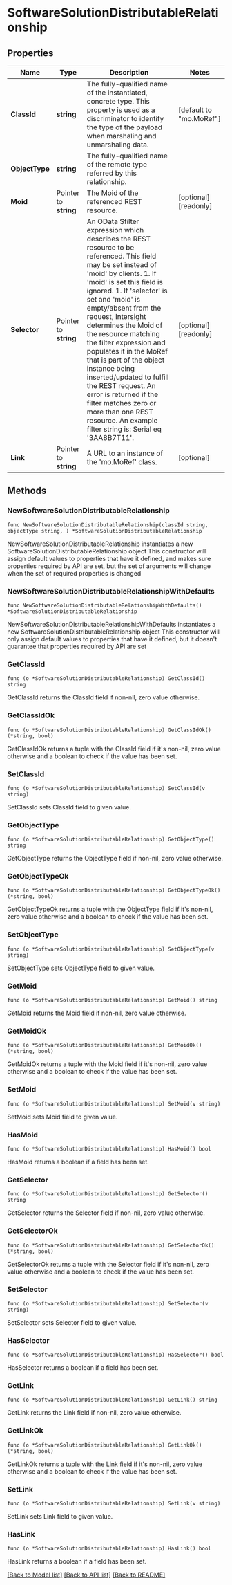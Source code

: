 # SoftwareSolutionDistributableRelationship

## Properties

Name | Type | Description | Notes
------------ | ------------- | ------------- | -------------
**ClassId** | **string** | The fully-qualified name of the instantiated, concrete type. This property is used as a discriminator to identify the type of the payload when marshaling and unmarshaling data. | [default to "mo.MoRef"]
**ObjectType** | **string** | The fully-qualified name of the remote type referred by this relationship. | 
**Moid** | Pointer to **string** | The Moid of the referenced REST resource. | [optional] [readonly] 
**Selector** | Pointer to **string** | An OData $filter expression which describes the REST resource to be referenced. This field may be set instead of &#39;moid&#39; by clients. 1. If &#39;moid&#39; is set this field is ignored. 1. If &#39;selector&#39; is set and &#39;moid&#39; is empty/absent from the request, Intersight determines the Moid of the resource matching the filter expression and populates it in the MoRef that is part of the object instance being inserted/updated to fulfill the REST request. An error is returned if the filter matches zero or more than one REST resource. An example filter string is: Serial eq &#39;3AA8B7T11&#39;. | [optional] [readonly] 
**Link** | Pointer to **string** | A URL to an instance of the &#39;mo.MoRef&#39; class. | [optional] 

## Methods

### NewSoftwareSolutionDistributableRelationship

`func NewSoftwareSolutionDistributableRelationship(classId string, objectType string, ) *SoftwareSolutionDistributableRelationship`

NewSoftwareSolutionDistributableRelationship instantiates a new SoftwareSolutionDistributableRelationship object
This constructor will assign default values to properties that have it defined,
and makes sure properties required by API are set, but the set of arguments
will change when the set of required properties is changed

### NewSoftwareSolutionDistributableRelationshipWithDefaults

`func NewSoftwareSolutionDistributableRelationshipWithDefaults() *SoftwareSolutionDistributableRelationship`

NewSoftwareSolutionDistributableRelationshipWithDefaults instantiates a new SoftwareSolutionDistributableRelationship object
This constructor will only assign default values to properties that have it defined,
but it doesn't guarantee that properties required by API are set

### GetClassId

`func (o *SoftwareSolutionDistributableRelationship) GetClassId() string`

GetClassId returns the ClassId field if non-nil, zero value otherwise.

### GetClassIdOk

`func (o *SoftwareSolutionDistributableRelationship) GetClassIdOk() (*string, bool)`

GetClassIdOk returns a tuple with the ClassId field if it's non-nil, zero value otherwise
and a boolean to check if the value has been set.

### SetClassId

`func (o *SoftwareSolutionDistributableRelationship) SetClassId(v string)`

SetClassId sets ClassId field to given value.


### GetObjectType

`func (o *SoftwareSolutionDistributableRelationship) GetObjectType() string`

GetObjectType returns the ObjectType field if non-nil, zero value otherwise.

### GetObjectTypeOk

`func (o *SoftwareSolutionDistributableRelationship) GetObjectTypeOk() (*string, bool)`

GetObjectTypeOk returns a tuple with the ObjectType field if it's non-nil, zero value otherwise
and a boolean to check if the value has been set.

### SetObjectType

`func (o *SoftwareSolutionDistributableRelationship) SetObjectType(v string)`

SetObjectType sets ObjectType field to given value.


### GetMoid

`func (o *SoftwareSolutionDistributableRelationship) GetMoid() string`

GetMoid returns the Moid field if non-nil, zero value otherwise.

### GetMoidOk

`func (o *SoftwareSolutionDistributableRelationship) GetMoidOk() (*string, bool)`

GetMoidOk returns a tuple with the Moid field if it's non-nil, zero value otherwise
and a boolean to check if the value has been set.

### SetMoid

`func (o *SoftwareSolutionDistributableRelationship) SetMoid(v string)`

SetMoid sets Moid field to given value.

### HasMoid

`func (o *SoftwareSolutionDistributableRelationship) HasMoid() bool`

HasMoid returns a boolean if a field has been set.

### GetSelector

`func (o *SoftwareSolutionDistributableRelationship) GetSelector() string`

GetSelector returns the Selector field if non-nil, zero value otherwise.

### GetSelectorOk

`func (o *SoftwareSolutionDistributableRelationship) GetSelectorOk() (*string, bool)`

GetSelectorOk returns a tuple with the Selector field if it's non-nil, zero value otherwise
and a boolean to check if the value has been set.

### SetSelector

`func (o *SoftwareSolutionDistributableRelationship) SetSelector(v string)`

SetSelector sets Selector field to given value.

### HasSelector

`func (o *SoftwareSolutionDistributableRelationship) HasSelector() bool`

HasSelector returns a boolean if a field has been set.

### GetLink

`func (o *SoftwareSolutionDistributableRelationship) GetLink() string`

GetLink returns the Link field if non-nil, zero value otherwise.

### GetLinkOk

`func (o *SoftwareSolutionDistributableRelationship) GetLinkOk() (*string, bool)`

GetLinkOk returns a tuple with the Link field if it's non-nil, zero value otherwise
and a boolean to check if the value has been set.

### SetLink

`func (o *SoftwareSolutionDistributableRelationship) SetLink(v string)`

SetLink sets Link field to given value.

### HasLink

`func (o *SoftwareSolutionDistributableRelationship) HasLink() bool`

HasLink returns a boolean if a field has been set.


[[Back to Model list]](../README.md#documentation-for-models) [[Back to API list]](../README.md#documentation-for-api-endpoints) [[Back to README]](../README.md)


